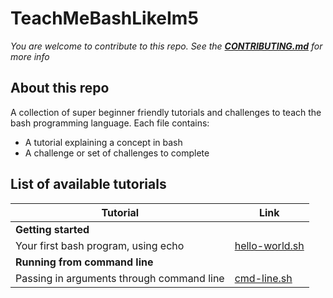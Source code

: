 # TeachMeBashLikeIm5
*You are welcome to contribute to this repo. See the [**CONTRIBUTING.md**](./CONTRIBUTING.md) for more info*

## About this repo

A collection of super beginner friendly tutorials and challenges to teach the bash programming language. 
Each file contains:
- A tutorial explaining a concept in bash
- A challenge or set of challenges to complete

## List of available tutorials 

| Tutorial              | Link              | 
|-----------------------|-------------------| 
| **Getting started**                       |
|Your first bash program, using echo        | [hello-world.sh](getting-started/hello-world.sh)            |
| **Running from command line**             | 
|Passing in arguments through command line  | [cmd-line.sh](cmd-line/cmd-line-args.sh)                     |
